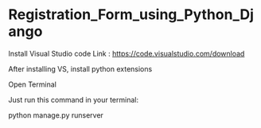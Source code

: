 # Registration_Form_using_Python_Django
Install Visual Studio code
Link : https://code.visualstudio.com/download

After installing VS, install python extensions 

Open Terminal 

Just run this command in your terminal:

python manage.py runserver
